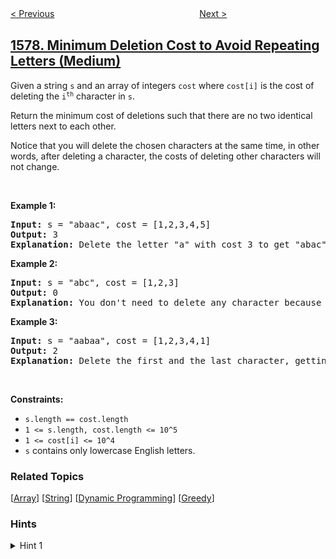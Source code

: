 <!--|This file generated by command(leetcode description); DO NOT EDIT.    |-->
<!--+----------------------------------------------------------------------+-->
<!--|@author    awesee <openset.wang@gmail.com>                           |-->
<!--|@link      https://github.com/awesee                                 |-->
<!--|@home      https://github.com/awesee/leetcode                        |-->
<!--+----------------------------------------------------------------------+-->

[< Previous](../number-of-ways-where-square-of-number-is-equal-to-product-of-two-numbers "Number of Ways Where Square of Number Is Equal to Product of Two Numbers")
　　　　　　　　　　　　　　　　
[Next >](../remove-max-number-of-edges-to-keep-graph-fully-traversable "Remove Max Number of Edges to Keep Graph Fully Traversable")

## [1578. Minimum Deletion Cost to Avoid Repeating Letters (Medium)](https://leetcode.com/problems/minimum-deletion-cost-to-avoid-repeating-letters "避免重复字母的最小删除成本")

<p>Given a&nbsp;string <code>s</code> and an array of integers <code>cost</code> where <code>cost[i]</code>&nbsp;is the cost of deleting the <code>i<sup>th</sup></code> character in <code>s</code>.</p>

<p>Return the minimum cost of deletions such that there are no two identical letters next to each other.</p>

<p>Notice that you will delete the chosen characters at the same time, in other words, after deleting a character, the costs of deleting other characters will not change.</p>

<p>&nbsp;</p>
<p><strong>Example 1:</strong></p>

<pre>
<strong>Input:</strong> s = &quot;abaac&quot;, cost = [1,2,3,4,5]
<strong>Output:</strong> 3
<strong>Explanation:</strong> Delete the letter &quot;a&quot; with cost 3 to get &quot;abac&quot; (String without two identical letters next to each other).
</pre>

<p><strong>Example 2:</strong></p>

<pre>
<strong>Input:</strong> s = &quot;abc&quot;, cost = [1,2,3]
<strong>Output:</strong> 0
<strong>Explanation:</strong> You don&#39;t need to delete any character because there are no identical letters next to each other.
</pre>

<p><strong>Example 3:</strong></p>

<pre>
<strong>Input:</strong> s = &quot;aabaa&quot;, cost = [1,2,3,4,1]
<strong>Output:</strong> 2
<strong>Explanation:</strong> Delete the first and the last character, getting the string (&quot;aba&quot;).
</pre>

<p>&nbsp;</p>
<p><strong>Constraints:</strong></p>

<ul>
	<li><code>s.length == cost.length</code></li>
	<li><code>1 &lt;= s.length, cost.length &lt;= 10^5</code></li>
	<li><code>1 &lt;= cost[i] &lt;=&nbsp;10^4</code></li>
	<li><code>s</code> contains only lowercase English letters.</li>
</ul>

### Related Topics
  [[Array](../../tag/array/README.md)]
  [[String](../../tag/string/README.md)]
  [[Dynamic Programming](../../tag/dynamic-programming/README.md)]
  [[Greedy](../../tag/greedy/README.md)]

### Hints
<details>
<summary>Hint 1</summary>
Maintain the running sum and max value for repeated letters.
</details>
